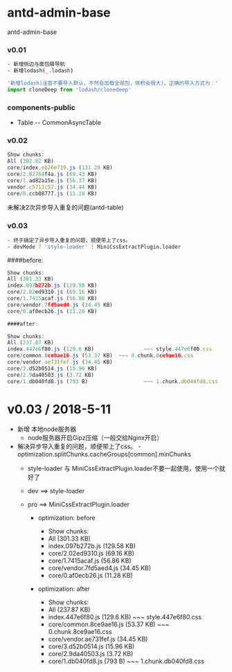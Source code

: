 # antd-admin-base
antd-admin-base



### v0.01
``` bash
- 新增侧边与面包屑导航
- 新增lodash(_.lodash)
```

```jsx
'新增lodash(注意不要导入默认，不然会加载全部包，体积会很大)。正确的导入方式为：'
import cloneDeep from 'lodash/clonedeep'
```

### components-public

- Table
	-- CommonAsyncTable


### v0.02

``` jsx
Show chunks:
All (302.82 KB)
core/index.eb26e719.js (131.29 KB)
core/2.82764f4a.js (69.43 KB)
core/1.ad82a15e.js (56.37 KB)
vendor.c5711c57.js (34.44 KB)
core/0.ccb08777.js (11.28 KB)
```

未解决2次异步导入重复的问题(antd-table)

### v0.03
``` bash
- 终于搞定了异步导入重复的问题，顺便带上了css。
- devMode ? 'style-loader' : MiniCssExtractPlugin.loader
```

####before:

``` jsx
Show chunks:
All (301.33 KB)
index.097b272b.js (129.58 KB)
core/2.02ed9310.js (69.16 KB)
core/1.7415acaf.js (56.86 KB)
core/vendor.7fd5aed4.js (34.45 KB)
core/0.af0ecb26.js (11.28 KB)

####after:

Show chunks:
All (237.87 KB)
index.447e6f80.js (129.6 KB) 				~~~ style.447e6f80.css
core/common.8ce9ae16.js (53.37 KB) 	~~~ 0.chunk.8ce9ae16.css
core/vendor.ae731fef.js (34.45 KB)  
core/3.d52b0514.js (15.96 KB)
core/2.9da40503.js (3.72 KB)
core/1.db040fd8.js (793 B)					~~~ 1.chunk.db040fd8.css

```

v0.03 / 2018-5-11
==================

  * 新增 本地node服务器
    - node服务器开启Gipz压缩（一般交给Nginx开启）
  * 解决异步导入重复的问题，顺便带上了css。
		- optimization.splitChunks.cacheGroups[common].minChunks
    - style-loader 与 MiniCssExtractPlugin.loader不要一起使用，使用一个就好了
    - dev ==> style-loader
    - pro ==> MiniCssExtractPlugin.loader

		* optimization: before
			- Show chunks:
			- All (301.33 KB)
			- index.097b272b.js (129.58 KB)
			- core/2.02ed9310.js (69.16 KB)
			- core/1.7415acaf.js (56.86 KB)
			- core/vendor.7fd5aed4.js (34.45 KB)
			- core/0.af0ecb26.js (11.28 KB)

		* optimization: after
			- Show chunks:
			- All (237.87 KB)
			- index.447e6f80.js (129.6 KB) 				~~~ style.447e6f80.css
			- core/common.8ce9ae16.js (53.37 KB) 	~~~ 0.chunk.8ce9ae16.css
			- core/vendor.ae731fef.js (34.45 KB)  
			- core/3.d52b0514.js (15.96 KB)
			- core/2.9da40503.js (3.72 KB)
			- core/1.db040fd8.js (793 B)					~~~ 1.chunk.db040fd8.css
